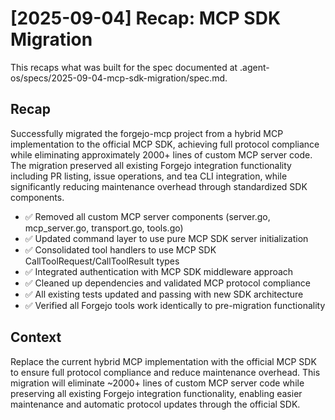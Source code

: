 # [2025-09-04] Recap: MCP SDK Migration

This recaps what was built for the spec documented at .agent-os/specs/2025-09-04-mcp-sdk-migration/spec.md.

## Recap

Successfully migrated the forgejo-mcp project from a hybrid MCP implementation to the official MCP SDK, achieving full protocol compliance while eliminating approximately 2000+ lines of custom MCP server code. The migration preserved all existing Forgejo integration functionality including PR listing, issue operations, and tea CLI integration, while significantly reducing maintenance overhead through standardized SDK components.

- ✅ Removed all custom MCP server components (server.go, mcp_server.go, transport.go, tools.go)
- ✅ Updated command layer to use pure MCP SDK server initialization
- ✅ Consolidated tool handlers to use MCP SDK CallToolRequest/CallToolResult types
- ✅ Integrated authentication with MCP SDK middleware approach
- ✅ Cleaned up dependencies and validated MCP protocol compliance
- ✅ All existing tests updated and passing with new SDK architecture
- ✅ Verified all Forgejo tools work identically to pre-migration functionality

## Context

Replace the current hybrid MCP implementation with the official MCP SDK to ensure full protocol compliance and reduce maintenance overhead. This migration will eliminate ~2000+ lines of custom MCP server code while preserving all existing Forgejo integration functionality, enabling easier maintenance and automatic protocol updates through the official SDK.